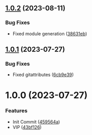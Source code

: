 ## [1.0.2](https://github.com/oblakstudio/composer-autoconstructor-plugin/compare/v1.0.1...v1.0.2) (2023-08-11)


### Bug Fixes

* Fixed module generation ([38631eb](https://github.com/oblakstudio/composer-autoconstructor-plugin/commit/38631eb7692b91f2e088c22c72b1cc2d1d9d494b))

## [1.0.1](https://github.com/oblakstudio/composer-autoconstructor-plugin/compare/v1.0.0...v1.0.1) (2023-07-27)


### Bug Fixes

* Fixed gitattributes ([6cb9e39](https://github.com/oblakstudio/composer-autoconstructor-plugin/commit/6cb9e399438fd17ffd7ca58dfc5435635b6df39a))

# 1.0.0 (2023-07-27)


### Features

* Init Commit ([459564a](https://github.com/oblakstudio/composer-autoconstructor-plugin/commit/459564a9902b27f1d217cb55d937ece7fa2f3a2c))
* VIP ([43bf126](https://github.com/oblakstudio/composer-autoconstructor-plugin/commit/43bf126e0206fa98aef5f1602abf19e81f84814a))
